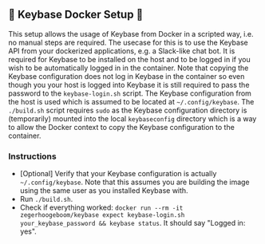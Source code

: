 ## :key: Keybase Docker Setup :key:

This setup allows the usage of Keybase from Docker in a scripted way, i.e. no manual steps are required.
The usecase for this is to use the Keybase API from your dockerized applications, e.g. a Slack-like chat bot.
It is required for Keybase to be installed on the host and to be logged in if you wish to be automatically logged in
in the container. Note that copying the Keybase configuration does not log in Keybase in the container so even though
you your host is logged into Keybase it is still required to pass the password to the `keybase-login.sh` script.
The Keybase configuration from the host is used which is assumed to be located at `~/.config/keybase`.
The `./build.sh` script requires `sudo` as the Keybase configuration directory is (temporarily)
mounted into the local `keybaseconfig` directory which is a way to allow the Docker context to
copy the Keybase configuration to the container.

### Instructions

- [Optional] Verify that your Keybase configuration is actually `~/.config/keybase`. Note that this assumes you are
building the image using the same user as you installed Keybase with.
- Run `./build.sh`.
- Check if everything worked: `docker run --rm -it zegerhoogeboom/keybase expect keybase-login.sh your_keybase_password && keybase status`.
It should say "Logged in: yes".
